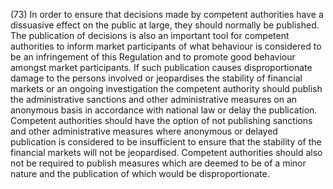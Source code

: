 (73) In order to ensure that decisions made by competent authorities have a dissuasive effect on the public at large, they should normally be published. The publication of decisions is also an important tool for competent authorities to inform market participants of what behaviour is considered to be an infringement of this Regulation and to promote good behaviour amongst market participants. If such publication causes disproportionate damage to the persons involved or jeopardises the stability of financial markets or an ongoing investigation the competent authority should publish the administrative sanctions and other administrative measures on an anonymous basis in accordance with national law or delay the publication. Competent authorities should have the option of not publishing sanctions and other administrative measures where anonymous or delayed publication is considered to be insufficient to ensure that the stability of the financial markets will not be jeopardised. Competent authorities should also not be required to publish measures which are deemed to be of a minor nature and the publication of which would be disproportionate.